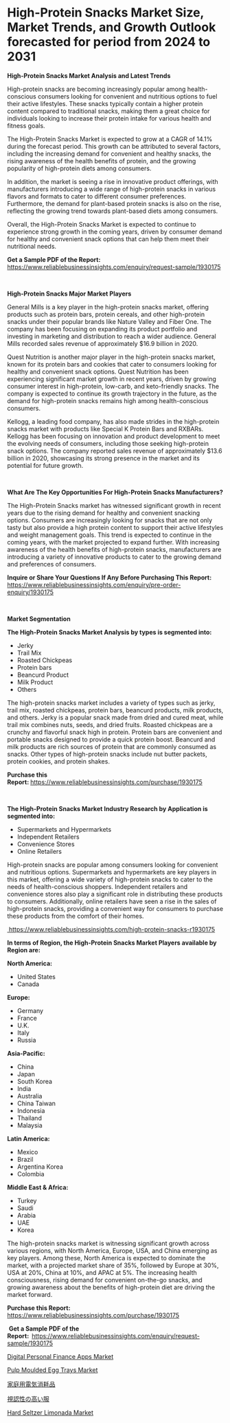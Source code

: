 <p><h1>High-Protein Snacks Market Size, Market Trends, and Growth Outlook forecasted for period from 2024 to 2031</h1></p><p><strong>High-Protein Snacks Market Analysis and Latest Trends</strong></p>
<p><p>High-protein snacks are becoming increasingly popular among health-conscious consumers looking for convenient and nutritious options to fuel their active lifestyles. These snacks typically contain a higher protein content compared to traditional snacks, making them a great choice for individuals looking to increase their protein intake for various health and fitness goals.</p><p>The High-Protein Snacks Market is expected to grow at a CAGR of 14.1% during the forecast period. This growth can be attributed to several factors, including the increasing demand for convenient and healthy snacks, the rising awareness of the health benefits of protein, and the growing popularity of high-protein diets among consumers.</p><p>In addition, the market is seeing a rise in innovative product offerings, with manufacturers introducing a wide range of high-protein snacks in various flavors and formats to cater to different consumer preferences. Furthermore, the demand for plant-based protein snacks is also on the rise, reflecting the growing trend towards plant-based diets among consumers.</p><p>Overall, the High-Protein Snacks Market is expected to continue to experience strong growth in the coming years, driven by consumer demand for healthy and convenient snack options that can help them meet their nutritional needs.</p></p>
<p><strong>Get a Sample PDF of the Report:&nbsp;</strong> <a href="https://www.reliablebusinessinsights.com/enquiry/request-sample/1930175">https://www.reliablebusinessinsights.com/enquiry/request-sample/1930175</a></p>
<p>&nbsp;</p>
<p><strong>High-Protein Snacks Major Market Players</strong></p>
<p><p>General Mills is a key player in the high-protein snacks market, offering products such as protein bars, protein cereals, and other high-protein snacks under their popular brands like Nature Valley and Fiber One. The company has been focusing on expanding its product portfolio and investing in marketing and distribution to reach a wider audience. General Mills recorded sales revenue of approximately $16.9 billion in 2020.</p><p>Quest Nutrition is another major player in the high-protein snacks market, known for its protein bars and cookies that cater to consumers looking for healthy and convenient snack options. Quest Nutrition has been experiencing significant market growth in recent years, driven by growing consumer interest in high-protein, low-carb, and keto-friendly snacks. The company is expected to continue its growth trajectory in the future, as the demand for high-protein snacks remains high among health-conscious consumers.</p><p>Kellogg, a leading food company, has also made strides in the high-protein snacks market with products like Special K Protein Bars and RXBARs. Kellogg has been focusing on innovation and product development to meet the evolving needs of consumers, including those seeking high-protein snack options. The company reported sales revenue of approximately $13.6 billion in 2020, showcasing its strong presence in the market and its potential for future growth.</p></p>
<p>&nbsp;</p>
<p><strong>What Are The Key Opportunities For High-Protein Snacks Manufacturers?</strong></p>
<p><p>The High-Protein Snacks market has witnessed significant growth in recent years due to the rising demand for healthy and convenient snacking options. Consumers are increasingly looking for snacks that are not only tasty but also provide a high protein content to support their active lifestyles and weight management goals. This trend is expected to continue in the coming years, with the market projected to expand further. With increasing awareness of the health benefits of high-protein snacks, manufacturers are introducing a variety of innovative products to cater to the growing demand and preferences of consumers.</p></p>
<p><strong>Inquire or Share Your Questions If Any Before Purchasing This Report:</strong> <a href="https://www.reliablebusinessinsights.com/enquiry/pre-order-enquiry/1930175">https://www.reliablebusinessinsights.com/enquiry/pre-order-enquiry/1930175</a></p>
<p>&nbsp;</p>
<p><strong>Market Segmentation</strong></p>
<p><strong>The High-Protein Snacks Market Analysis by types is segmented into:</strong></p>
<p><ul><li>Jerky</li><li>Trail Mix</li><li>Roasted Chickpeas</li><li>Protein bars</li><li>Beancurd Product</li><li>Milk Product</li><li>Others</li></ul></p>
<p><p>The high-protein snacks market includes a variety of types such as jerky, trail mix, roasted chickpeas, protein bars, beancurd products, milk products, and others. Jerky is a popular snack made from dried and cured meat, while trail mix combines nuts, seeds, and dried fruits. Roasted chickpeas are a crunchy and flavorful snack high in protein. Protein bars are convenient and portable snacks designed to provide a quick protein boost. Beancurd and milk products are rich sources of protein that are commonly consumed as snacks. Other types of high-protein snacks include nut butter packets, protein cookies, and protein shakes.</p></p>
<p><strong>Purchase this Report:&nbsp;</strong><a href="https://www.reliablebusinessinsights.com/purchase/1930175">https://www.reliablebusinessinsights.com/purchase/1930175</a></p>
<p>&nbsp;</p>
<p><strong>The High-Protein Snacks Market Industry Research by Application is segmented into:</strong></p>
<p><ul><li>Supermarkets and Hypermarkets</li><li>Independent Retailers</li><li>Convenience Stores</li><li>Online Retailers</li></ul></p>
<p><p>High-protein snacks are popular among consumers looking for convenient and nutritious options. Supermarkets and hypermarkets are key players in this market, offering a wide variety of high-protein snacks to cater to the needs of health-conscious shoppers. Independent retailers and convenience stores also play a significant role in distributing these products to consumers. Additionally, online retailers have seen a rise in the sales of high-protein snacks, providing a convenient way for consumers to purchase these products from the comfort of their homes.</p></p>
<p><a href="https://www.reliablebusinessinsights.com/high-protein-snacks-r1930175">&nbsp;https://www.reliablebusinessinsights.com/high-protein-snacks-r1930175</a></p>
<p><strong>In terms of Region, the High-Protein Snacks Market Players available by Region are:</strong></p>
<p>
    <p> <strong> North America: </strong>
        <ul>
            <li>United States</li>
            <li>Canada</li>
        </ul>
        </p> 
    <p> <strong> Europe: </strong>
        <ul>
            <li>Germany</li>
            <li>France</li>
            <li>U.K.</li>
            <li>Italy</li>
            <li>Russia</li>
        </ul>
        </p> 
    <p> <strong> Asia-Pacific: </strong>
        <ul>
            <li>China</li>
            <li>Japan</li>
            <li>South Korea</li>
            <li>India</li>
            <li>Australia</li>
            <li>China Taiwan</li>
            <li>Indonesia</li>
            <li>Thailand</li>
            <li>Malaysia</li>
        </ul>
        </p> 
    <p> <strong> Latin America: </strong>
        <ul>
            <li>Mexico</li>
            <li>Brazil</li>
            <li>Argentina Korea</li>
            <li>Colombia</li>
        </ul>
        </p> 
    <p> <strong> Middle East & Africa: </strong>
        <ul>
            <li>Turkey</li>
            <li>Saudi</li>
            <li>Arabia</li>
            <li>UAE</li>
            <li>Korea</li>
        </ul>
    </p>
    </p>
<p><p>The high-protein snacks market is witnessing significant growth across various regions, with North America, Europe, USA, and China emerging as key players. Among these, North America is expected to dominate the market, with a projected market share of 35%, followed by Europe at 30%, USA at 20%, China at 10%, and APAC at 5%. The increasing health consciousness, rising demand for convenient on-the-go snacks, and growing awareness about the benefits of high-protein diet are driving the market forward.</p></p>
<p><strong>Purchase this Report: </strong><a href="https://www.reliablebusinessinsights.com/purchase/1930175">https://www.reliablebusinessinsights.com/purchase/1930175</a></p>
<p>&nbsp;<strong>Get a Sample PDF of the Report:&nbsp;&nbsp;</strong><a href="https://www.reliablebusinessinsights.com/enquiry/request-sample/1930175">https://www.reliablebusinessinsights.com/enquiry/request-sample/1930175</a></p>
<p><strong></strong></p>
<p><p><a href="https://github.com/guneycigdem35/Market-Research-Report-List-3/blob/main/digital-personal-finance-apps-market.md">Digital Personal Finance Apps Market</a></p><p><a href="https://github.com/biheemgalvinlouises6hokrh3h/Market-Research-Report-List-2/blob/main/pulp-moulded-egg-trays-market.md">Pulp Moulded Egg Trays Market</a></p><p><a href="https://github.com/CarlieShields/Market-Research-Report-List-1/blob/main/3450410117363.md">家庭用電気消耗品</a></p><p><a href="https://github.com/one-cool-chick/Market-Research-Report-List-2/blob/main/2355161117362.md">視認性の高い服</a></p><p><a href="https://issuu.com/reportprime-2/docs/hard-seltzer-limonada-market-size-2030.pptx">Hard Seltzer Limonada Market</a></p></p>
